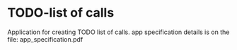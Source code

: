 # TODO-list of calls

Application for creating TODO list of calls.
app specification details is on the file: 
app_specification.pdf
